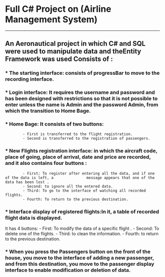 # Full C# Project on (Airline Management System)
__________________________________________________________

## An Aeronautical project in which C# and SQL were used to manipulate data and theEntity Framework was used Consists of :

### * The starting interface: consists of progressBar to move to the recording interface.

### * Login interface: It requires the username and password and has been designed with restrictions so that it is not possible to enter unless the name is Admin and the password Admin, from which the transition to Home Bage.

### * Home Bage: It consists of two buttons:
            - First is transferred to the flight registration.
            - Second is transferred to the registration of passengers.

### * New Flights registration interface: in which the aircraft code, place of going, place of arrival, date and price are recorded, and it also contains four buttons :
            - First: To register after entering all the data, and if one of the data is left, a               message appears that one of the data has been lost .
            - Second: to ignore all the entered data.
            - Third: To go to the interface of watching all recorded flights.
            - Fourth: To return to the previous destination.

### * Interface display of registered flights:In it, a table of recorded flight data is displayed.
It has 4 buttons:
            - First: To modify the data of a specific flight .
            - Second: To delete one of the flights.
            - Third: to clean the information.
            - Fourth: to return to the previous destination.

### * When you press the Passengers button on the front of the house, you move to the interface of adding a new passenger, and from this destination, you move to the passenger display interface to enable modification or deletion of data.
